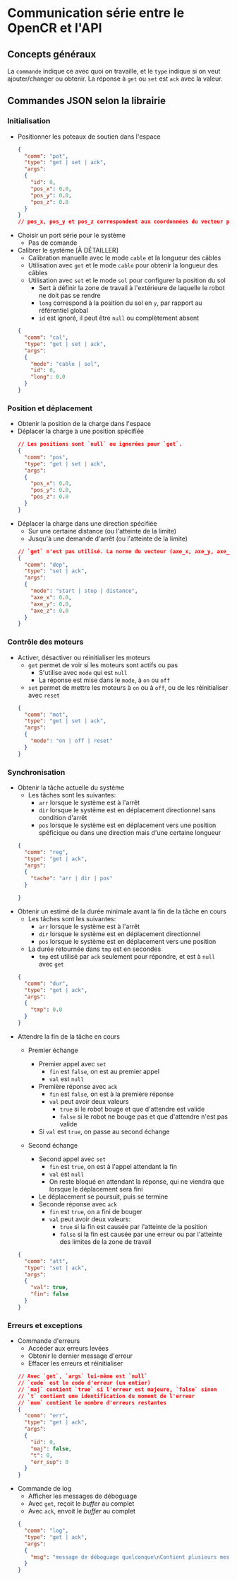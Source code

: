 # Communication série entre le OpenCR et l'API

## Concepts généraux
La `commande` indique ce avec quoi on travaille, et le `type` indique si on veut ajouter/changer ou obtenir.
La réponse à `get` ou `set` est `ack` avec la valeur.

## Commandes JSON selon la librairie
### Initialisation
- Positionner les poteaux de soutien dans l'espace
  ```json
  {
    "comm": "pot",
    "type": "get | set | ack",
    "args": 
    {
      "id": 0,
      "pos_x": 0.0,
      "pos_y": 0.0,
      "pos_z": 0.0
    }
  }
  // pos_x, pos_y et pos_z correspondent aux coordonnées du vecteur position résultant du poteau (position du pôle - position de l'accroche)
  ```
- Choisir un port série pour le système
  - Pas de comande
- Calibrer le système [À DÉTAILLER]
  - Calibration manuelle avec le mode `cable` et la longueur des câbles
  - Utilisation avec `get` et le mode `cable` pour obtenir la longueur des câbles
  - Utilisation avec `set` et le mode `sol` pour configurer la position du sol
    - Sert à définir la zone de travail à l'extérieure de laquelle le robot ne doit pas se rendre
    - `long` correspond à la position du sol en `y`, par rapport au référentiel global
    - `id` est ignoré, il peut être `null` ou complètement absent
  ```json
  {
    "comm": "cal",
    "type": "get | set | ack",
    "args":
    {
      "mode": "cable | sol",
      "id": 0,
      "long": 0.0
    }
  }
  ```

### Position et déplacement
- Obtenir la position de la charge dans l'espace
- Déplacer la charge à une position spécifiée
  ```json
  // Les positions sont `null` ou ignorées pour `get`.
  {
    "comm": "pos",
    "type": "get | set | ack",
    "args":
    {
      "pos_x": 0.0,
      "pos_y": 0.0,
      "pos_z": 0.0
    }
  }
  ```
- Déplacer la charge dans une direction spécifiée
  - Sur une certaine distance (ou l'atteinte de la limite)
  - Jusqu'à une demande d'arrêt (ou l'atteinte de la limite)
  ```json
  // `get` n'est pas utilisé. La norme du vecteur (axe_x, axe_y, axe_z) n'est pas considérée avec `distance`
  {
    "comm": "dep",
    "type": "set | ack",
    "args":
    {
      "mode": "start | stop | distance",
      "axe_x": 0.0,
      "axe_y": 0.0,
      "axe_z": 0.0
    }
  }
  ```

### Contrôle des moteurs
- Activer, désactiver ou réinitialiser les moteurs
  - `get` permet de voir si les moteurs sont actifs ou pas
    - S'utilise avec `mode` qui est `null`
    - La réponse est mise dans le `mode`, à `on` ou `off`
  - `set` permet de mettre les moteurs à `on` ou à `off`, ou de les réinitialiser avec `reset`
  ```json
  {
    "comm": "mot",
    "type": "get | set | ack",
    "args":
    {
      "mode": "on | off | reset"
    }
  }
  ```

### Synchronisation
- Obtenir la tâche actuelle du système
  - Les tâches sont les suivantes:
    - `arr` lorsque le système est à l'arrêt
    - `dir` lorsque le système est en déplacement directionnel sans condition d'arrêt
    - `pos` lorsque le système est en déplacement vers une position spéficique ou dans une direction mais d'une certaine longueur
  ```json
  {
    "comm": "reg",
    "type": "get | ack",
    "args":
    {
      "tache": "arr | dir | pos"
    }

  }
  ```
- Obtenir un estimé de la durée minimale avant la fin de la tâche en cours
  - Les tâches sont les suivantes:
    - `arr` lorsque le système est à l'arrêt
    - `dir` lorsque le système est en déplacement directionnel
    - `pos` lorsque le système est en déplacement vers une position
  - La durée retournée dans `tmp` est en secondes
    - `tmp` est utilisé par `ack` seulement pour répondre, et est à `null` avec `get`
  ```json
  {
    "comm": "dur",
    "type": "get | ack",
    "args":
    {
      "tmp": 0.0
    }
  }
  ```
- Attendre la fin de la tâche en cours
  - Premier échange
    - Premier appel avec `set`
      - `fin` est `false`, on est au premier appel
      - `val` est `null`
    - Première réponse avec `ack`
      - `fin` est `false`, on est à la première réponse
      - `val` peut avoir deux valeurs
        - `true` si le robot bouge et que d'attendre est valide
        - `false` si le robot ne bouge pas et que d'attendre n'est pas valide
    - Si `val` est `true`, on passe au second échange
  
  - Second échange
    - Second appel avec `set`
      - `fin` est `true`, on est à l'appel attendant la fin
      - `val` est `null`
      - On reste bloqué en attendant la réponse, qui ne viendra que lorsque le déplacement sera fini
    - Le déplacement se poursuit, puis se termine
    - Seconde réponse avec `ack`
      - `fin` est `true`, on a fini de bouger
      - `val` peut avoir deux valeurs:
        - `true` si la fin est causée par l'atteinte de la position
        - `false` si la fin est causée par une erreur ou par l'atteinte des limites de la zone de travail
  ```json
  {
    "comm": "att",
    "type": "set | ack",
    "args":
    {
      "val": true,
      "fin": false
    }
  }
  ```

### Erreurs et exceptions
- Commande d'erreurs
  - Accéder aux erreurs levées
  - Obtenir le dernier message d'erreur
  - Effacer les erreurs et réinitialiser
  ```json
  // Avec `get`, `args` lui-même est `null`
  // `code` est le code d'erreur (un entier)
  // `maj` contient `true` si l'erreur est majeure, `false` sinon
  // `t` contient une identification du moment de l'erreur
  // `num` contient le nombre d'erreurs restantes
  {
    "comm": "err",
    "type": "get | ack",
    "args":
    {
      "id": 0,
      "maj": false,
      "t": 0,
      "err_sup": 0
    }
  }
  ```
- Commande de log
  - Afficher les messages de déboguage
  - Avec `get`, reçoit le *buffer* au complet
  - Avec `ack`, envoit le *buffer* au complet
  ```json
  {
    "comm": "log",
    "type": "get | ack",
    "args":
    {
      "msg": "message de déboguage quelconque\nContient plusieurs messages",
    }
  }
  ```

